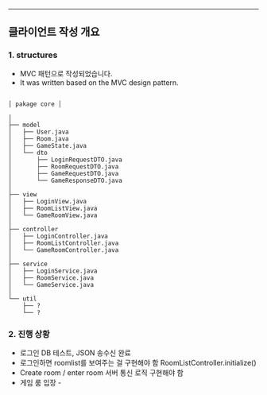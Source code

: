 ***
## 클라이언트 작성 개요

### 
### 1. structures
- MVC 패턴으로 작성되었습니다.
- It was written based on the MVC design pattern.

```aiignore

│ pakage core │

│
├── model
│   ├── User.java
│   ├── Room.java
│   ├── GameState.java
│   └── dto
│       ├── LoginRequestDTO.java
│       ├── RoomRequestDTO.java
│       ├── GameRequestDTO.java
│       └── GameResponseDTO.java
│
├── view
│   ├── LoginView.java
│   ├── RoomListView.java
│   └── GameRoomView.java
│
├── controller
│   ├── LoginController.java
│   ├── RoomListController.java
│   └── GameRoomController.java
│
├── service
│   ├── LoginService.java
│   ├── RoomService.java
│   └── GameService.java
│
└── util
    ├── ?
    └── ?

``` 
### 2. 진행 상황

- 로그인 DB 테스트, JSON 송수신 완료
- 로그인하면 roomlist를 보여주는 걸 구현해야 함 RoomListController.initialize()
- Create room / enter room 서버 통신 로직 구현해야 함
- 게임 룸 입장 -